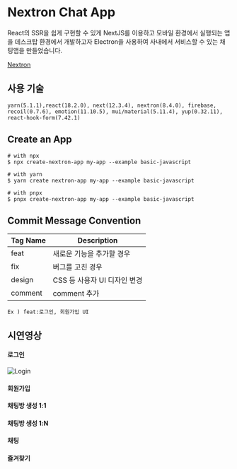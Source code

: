 # Nextron Chat App

React의 SSR을 쉽게 구현할 수 있게 NextJS를 이용하고 모바일 환경에서 실행되는 앱을 데스크탑 환경에서 개발하고자 Electron을 사용하여 사내에서 서비스할 수 있는 채팅앱을 만들었습니다.

[Nextron](https://github.com/saltyshiomix/nextron)

## 사용 기술

```
yarn(5.1.1),react(18.2.0), next(12.3.4), nextron(8.4.0), firebase,
recoil(0.7.6), emotion(11.10.5), mui/material(5.11.4), yup(0.32.11),
react-hook-form(7.42.1)
```

## Create an App

```
# with npx
$ npx create-nextron-app my-app --example basic-javascript

# with yarn
$ yarn create nextron-app my-app --example basic-javascript

# with pnpx
$ pnpx create-nextron-app my-app --example basic-javascript
```

## Commit Message Convention

| Tag Name | Description                  |
| -------- | ---------------------------- |
| feat     | 새로운 기능을 추가할 경우    |
| fix      | 버그를 고친 경우             |
| design   | CSS 등 사용자 UI 디자인 변경 |
| comment  | comment 추가                 |

`Ex ) feat:로그인, 회원가입 UI `

## 시연영상

#### 로그인

![Login](https://github.com/Jae-hong-lee/maumlab-front/assets/72030487/72c80f32-2296-4411-9d2f-e9687c604e73)

#### 회원가입

#### 채팅방 생성 1:1

#### 채팅방 생성 1:N

#### 채팅

#### 즐겨찾기
